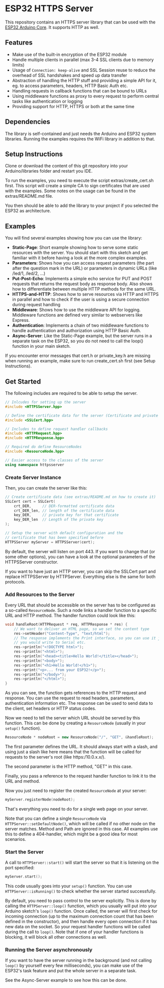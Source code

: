 # ESP32 HTTPS Server

This repository contains an HTTPS server library that can be used with the [ESP32 Arduino Core](https://github.com/espressif/arduino-esp32). It supports HTTP as well.

## Features

- Make use of the built-in encryption of the ESP32 module
- Handle multiple clients in parallel (max 3-4 SSL clients due to memory limits)
- Usage of `Connection: keep-alive` and SSL Session reuse to reduce the overhead of SSL handshakes and speed up data transfer
- Abstraction of handling the HTTP stuff and providing a simple API for it, eg. to access parameters, headers, HTTP Basic Auth etc.
- Handling requests in callback functions that can be bound to URLs
- Using middleware functions as proxy to every request to perform central tasks like authentication or logging
- Providing support for HTTP, HTTPS or both at the same time

## Dependencies

The library is self-contained and just needs the Arduino and ESP32 system libraries. Running the examples requires the WiFi library in addition to that.

## Setup Instructions

Clone or download the content of this git repository into your Arduino/libraries folder and restart you IDE.

To run the examples, you need to execute the script extras/create_cert.sh first. This script will create a simple CA to sign certificates that are used with the examples. Some notes on the usage can be found in the extras/README.md file.

You then should be able to add the library to your project if you selected the ESP32 as architecture.

## Examples

You will find several examples showing how you can use the library:

- **Static-Page**: Short example showing how to serve some static resources with the server. You should start with this sketch and get familiar with it before having a look at the more complex examples.
- **Parameters**: Shows how you can access request parameters (the part after the question mark in the URL) or parameters in dynamic URLs (like /led/1, /led/2, ...)
- **Put-Post-Echo**: Implements a simple echo service for PUT and POST requests that returns the request body as response body. Also shows how to differentiate between multiple HTTP methods for the same URL.
- **HTTPS-and-HTTP**: Shows how to serve resources via HTTP and HTTPS in parallel and how to check if the user is using a secure connection during request handling
- **Middleware**: Shows how to use the middleware API for logging. Middleware functions are defined very similar to webservers like Express.
- **Authentication**: Implements a chain of two middleware functions to handle authentication and authorization using HTTP Basic Auth.
- **Async-Server**: Like the Static-Page example, but the server runs in a separate task on the ESP32, so you do not need to call the loop() function in your main sketch.

If you encounter error messages that cert.h or private\_key.h are missing when running an example, make sure to run create\_cert.sh first (see Setup Instructions).

## Get Started

The following includes are required to be able to setup the server.

```C++
// Inlcudes for setting up the server
#include <HTTPSServer.hpp>

// Define the certificate data for the server (Certificate and private key)
#include <SSLCert.hpp>

// Includes to define request handler callbacks
#include <HTTPRequest.hpp>
#include <HTTPResponse.hpp>

// Required do define ResourceNodes
#include <ResourceNode.hpp>

// Easier access to the classes of the server
using namespace httpsserver
```
### Create Server Instance

Then, you can create the server like this:

```C++
// Create certificate data (see extras/README.md on how to create it)
SSLCert cert = SSLCert(
    crt_DER,     // DER-formatted certificate data
    crt_DER_len, // length of the certificate data
    key_DER,     // private key for that certificate
    key_DER_len  // Length of the private key
);

// Setup the server with default configuration and the
// certificate that has been specified before
HTTPSServer myServer = HTTPSServer(cert);
```

By default, the server will listen on port 443. If you want to change that (or some other options), you can have a look at the optional parameters of the HTTPSServer constructor.

If you want to have just an HTTP server, you can skip the SSLCert part and replace HTTPSServer by HTTPServer. Everything else is the same for both protocols.

### Add Resources to the Server

Every URL that should be accessible on the server has to be configured as a so-called `ResourceNode`. Such a node links a handler function to a specific URL and HTTP method. The handler function could look like this:

```C++
void handleRoot(HTTPRequest * req, HTTPResponse * res) {
	// We want to deliver an HTML page, so we set the content type
	res->setHeader("Content-Type", "text/html");
	// The response implements the Print interface, so you can use it just like
	// you would write to Serial etc.
	res->println("<!DOCTYPE html>");
	res->println("<html>");
	res->println("<head><title>Hello World!</title></head>");
	res->println("<body>");
	res->println("<h1>Hello World!</h1>");
	res->print("<p>... from your ESP32!</p>");
	res->println("</body>");
	res->println("</html>");
}
```

As you can see, the function gets references to the HTTP request and response. You can use the request to read headers, parameters, authentication information etc. The response can be used to send data to the client, set headers or HTTP status codes.

Now we need to tell the server which URL should be served by this function. This can be done by creating a `ResourceNode` (usually in your `setup()` function).

```C++
ResourceNode * nodeRoot = new ResourceNode("/", "GET", &handleRoot);
```

The first parameter defines the URL. It should always start with a slash, and using just a slash like here means that the function will be called for requests to the server's root (like https:/10.0.x.x/).

The second parameter is the HTTP method, "GET" in this case.

Finally, you pass a reference to the request handler function to link it to the URL and method.

Now you just need to register the created `ResourceNode` at your server:

```C++
myServer.registerNode(nodeRoot);
```

That's everything you need to do for a single web page on your server.

Note that you can define a single `ResourceNode` via `HTTPServer::setDefaultNode()`, which will be called if no other node on the server matches. Method and Path are ignored in this case. All examples use this to define a 404-handler, which might be a good idea for most scenarios.

### Start the Server

A call to `HTTPServer::start()` will start the server so that it is listening on the port specified:

```C++
myServer.start();
```

This code usually goes into your `setup()` function. You can use `HTTPServer::isRunning()` to check whether the server started successfully.

By default, you need to pass control to the server explicitly. This is done by calling the `HTTPServer::loop()` function, which you usually will put into your Arduino sketch's `loop()` function. Once called, the server will first check for incoming connection (up to the maximum connection count that has been defined in the constructor), and then handle every open connection if it has new data on the socket. So your request handler functions will be called during the call to `loop()`. Note that if one of your handler functions is blocking, it will block all other connections as well.

### Running the Server asynchronously

If you want to have the server running in the background (and not calling `loop()` by yourself every few milliseconds), you can make use of the ESP32's task feature and put the whole server in a separate task.

See the Async-Server example to see how this can be done.
